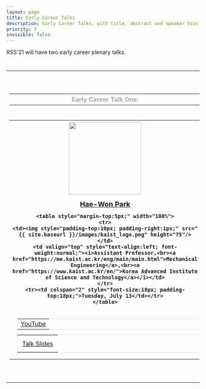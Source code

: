 ```yaml
---
layout: page
title: Early Career Talks
description: Early Career Talks, with title, abstract and speaker bios.
priority: 7
invisible: false
---
```



RSS'21 will have two early career plenary talks.

<table class="table" style="margin-top: 40px;">

<tr>
<td width = "50%" style="valign:top;">
<table>
<tr>
<th>
    <span style="color:#aaaaaa;">Early Career Talk One:</span>
</th>
</tr>
<tr>
<th style="padding-top: 5px; padding-left: 10px; padding-bottom: 17px; height:40px;">
</th>
</tr>
<tr>
<th style="text-align:center;">
    <img style="padding-bottom:15px;" src="{{ site.baseurl }}/images/haewon.jpg"  width="189"/>
	<br/>
    <span style="font-size: 18px;"><a href="https://www.dynamicrobot.kaist.ac.kr/">Hae-Won Park</a></span>
	<br/>

    <table style="margin-top:5px;" width="100%">
    <tr>
    <td><img style="padding-top:10px; padding-right:1px;" src="{{ site.baseurl }}/images/kaist_logo.png" height="75"/></td>
    <td valign="top" style="text-align:left; font-weight:normal;"><i>Assistant Professor,<br><a href="https://me.kaist.ac.kr/eng/main/main.html">Mechanical Engineering</a>,<br><a href="https://www.kaist.ac.kr/en/">Korea Advanced Institute of Science and Technology</a></i></td>
    </tr>
    <tr><td colspan="2" style="font-size:18px; padding-top:18px;">Tuesday, July 13</td></tr>
    </table>
</th>
</tr>
<tr>
<tr><td>
<style>
#yt-playlist {
  font-size: 16px;
  color: #000000;
  border: solid #ddd 1px;
  margin: 12px;
}

#yt-playlist td {
  padding: 12px;
  }
</style>

<table id="yt-playlist"><tr><td><a href="https://youtu.be/o4fHZYJnE3A">YouTube</a></td></tr></table>

<style>
#slides {
  font-size: 16px;
  color: #000000;
  border: solid #ddd 1px;
  margin: 12px;
}

#slides td {
  padding: 12px;
  }
</style>

<table id="slides"><tr><td><a href="../slides/EC_haewon.pdf">Talk Slides</a></td></tr></table>
</td></tr>
</tr>
</table>
</td>
<td>&nbsp;</td>
<td width = "45%" style="valign:top;">
<table>
<tr>
<th>
    <span style="color:#aaaaaa;">Early Career Talk Two:</span>
</th>
</tr>
<tr>
<th style="padding-top: 5px; padding-left: 10px; padding-bottom: 17px; height:40px;">
</th>
</tr>
<tr>
<th style="text-align:center;">
    <img style="padding-bottom:15px;" src="{{ site.baseurl }}/images/jana.jpg" width="190"/>
	<br/>
    <span style="font-size: 18px;"><a href="https://people.kth.se/~tumova/home.html">Jana Tumova</a></span>
	<br/>

    <table style="margin-top:5px;" width="100%">
    <tr>
    <td><img style="padding-top:10px; padding-right:1px;" src="{{ site.baseurl }}/images/kth_logo.png" height="75"/></td>
    <td valign="top" style="text-align:left; font-weight:normal;"><i>Associate Professor,<br><a href="https://www.kth.se/en/csc">School of Computer Science and Communication</a>,<br><a href="https://www.kth.se/">KTH Royal Institute of Technology</a></i></td>
    </tr>
    <tr><td colspan="2" style="font-size:18px; padding-top:18px;">Thursday, July 15</td></tr>
    </table>
</th>
</tr>
<tr>
<tr><td>
<style>
#yt-playlist {
  font-size: 16px;
  color: #000000;
  border: solid #ddd 1px;
  margin: 12px;
}

#yt-playlist td {
  padding: 12px;
  }
</style>

<table id="yt-playlist"><tr><td><a href="https://youtu.be/xPwWmE6R93A">YouTube</a></td></tr></table>

<style>
#slides {
  font-size: 16px;
  color: #000000;
  border: solid #ddd 1px;
  margin: 12px;
}

#slides td {
  padding: 12px;
  }
</style>

<table id="slides"><tr><td><a href="../slides/EC_tumova.pdf">Talk Slides</a></td></tr></table>
</td></tr>
</tr>
</table>
</td>
</tr>
</table>

